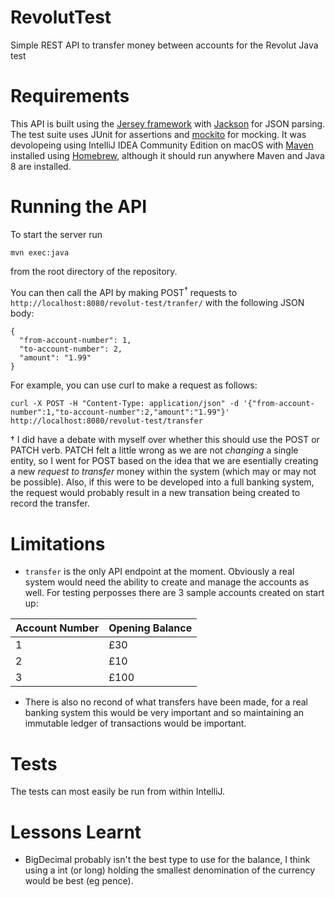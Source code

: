 # RevolutTest
Simple REST API to transfer money between accounts for the Revolut Java test

# Requirements
This API is built using the [Jersey framework](https://jersey.github.io/) with [Jackson](https://github.com/FasterXML/jackson) for JSON parsing.
The test suite uses JUnit for assertions and [mockito](http://site.mockito.org/) for mocking.
It was devolopeing using IntelliJ IDEA Community Edition on macOS with [Maven](https://maven.apache.org/) installed using [Homebrew](https://brew.sh/), although it should run anywhere Maven and Java 8 are installed.

# Running the API
To start the server run
```
mvn exec:java
```
from the root directory of the repository.

You can then call the API by making POST<sup>†</sup> requests to `http://localhost:8080/revolut-test/tranfer/` with the following JSON body:
```
{
  "from-account-number": 1,
  "to-account-number": 2,
  "amount": "1.99"
}
```

For example, you can use curl to make a request as follows:
```
curl -X POST -H "Content-Type: application/json" -d '{"from-account-number":1,"to-account-number":2,"amount":"1.99"}' http://localhost:8080/revolut-test/transfer
```

† I did have a debate with myself over whether this should use the POST or PATCH verb. PATCH felt a little wrong as we are not _changing_ a single entity, so I went for POST based on the idea that we are esentially creating a new _request to transfer_ money within the system (which may or may not be possible). Also, if this were to be developed into a full banking system, the request would probably result in a new transation being created to record the transfer.
# Limitations
* `transfer` is the only API endpoint at the moment. Obviously a real system would need the ability to create and manage the accounts as well. For testing perposses there are 3 sample accounts created on start up:

Account Number | Opening Balance
--- | ---
1 | £30
2 | £10
3 | £100

* There is also no recond of what transfers have been made, for a real banking system this would be very important and so maintaining an immutable ledger of transactions would be important.

# Tests
The tests can most easily be run from within IntelliJ.

# Lessons Learnt
* BigDecimal probably isn't the best type to use for the balance, I think using a int (or long) holding the smallest denomination of the currency would be best (eg pence).

